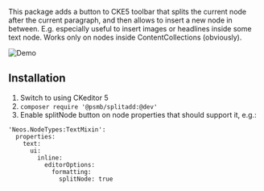 This package adds a button to CKE5 toolbar that splits the current node after the current paragraph, and then allows to insert a new node in between.
E.g. especially useful to insert images or headlines inside some text node.
Works only on nodes inside ContentCollections (obviously).

![Demo](https://user-images.githubusercontent.com/837032/43409799-9657c1f4-942d-11e8-9e37-922bffeccec4.gif)


## Installation

1. Switch to using CKeditor 5
2. `composer require '@psmb/splitadd:@dev'`
3. Enable splitNode button on node properties that should support it, e.g.:

```
'Neos.NodeTypes:TextMixin':
  properties:
    text:
      ui:
        inline:
          editorOptions:
            formatting:
              splitNode: true
```
